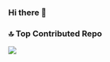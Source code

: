 ### Hi there 👋
### 🔝 Top Contributed Repo
![](https://github-contributor-stats.vercel.app/api?username=Selulox&limit=5&theme=dark&combine_all_yearly_contributions=true)
